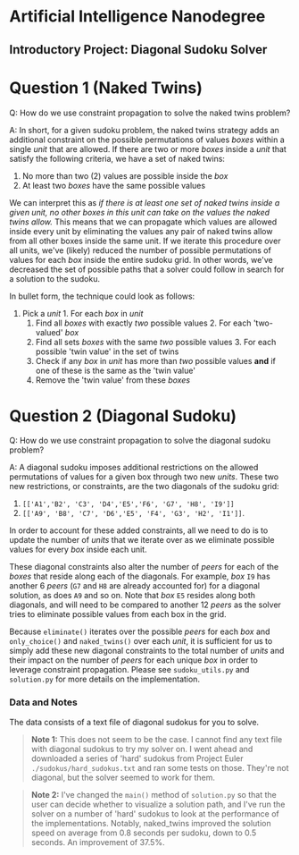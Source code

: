 # Artificial Intelligence Nanodegree
## Introductory Project: Diagonal Sudoku Solver

# Question 1 (Naked Twins)
Q: How do we use constraint propagation to solve the naked twins problem?  

A: In short, for a given sudoku problem, the naked twins strategy adds an additional constraint on the possible permutations of values _boxes_ within a single _unit_ that are allowed. If there are two or more _boxes_ inside a _unit_ that satisfy the following criteria, we have a set of naked twins:

  1. No more than two (2) values are possible inside the _box_
  2. At least two _boxes_ have the same possible values

We can interpret this as _if there is at least one set of naked twins inside a given unit, no other boxes in this unit can take on the values the naked twins allow._ This means that we can propagate which values are allowed inside every unit by eliminating the values any pair of naked twins allow from all other boxes inside the same unit. If we iterate this procedure over all units, we've (likely) reduced the number of possible permutations of values for each _box_ inside the entire sudoku grid. In other words, we've decreased the set of possible paths that a solver could follow in search for a solution to the sudoku.

In bullet form, the technique could look as follows:

  1. Pick a _unit_
    1. For each _box_ in _unit_
      1. Find all _boxes_ with exactly _two_ possible values
    2. For each 'two-valued' _box_
      1. Find all sets _boxes_ with the same _two_ possible values
    3. For each possible 'twin value' in the set of twins
      1. Check if any _box_ in _unit_ has more than _two_ possible values **and** if one of these is the same as the 'twin value'
        1. Remove the 'twin value' from these _boxes_

# Question 2 (Diagonal Sudoku)
Q: How do we use constraint propagation to solve the diagonal sudoku problem?  

A: A diagonal sudoku imposes additional restrictions on the allowed permutations of values for a given box through two new _units_. These two new restrictions, or constraints, are the two diagonals of the sudoku grid:

  1. `[['A1','B2', 'C3', 'D4','E5','F6', 'G7', 'H8', 'I9']]`
  2. `[['A9', 'B8', 'C7', 'D6','E5', 'F4', 'G3', 'H2', 'I1']]`.

In order to account for these added constraints, all we need to do is to update the number of _units_ that we iterate over as we eliminate possible values for every _box_ inside each unit.

These diagonal constraints also alter the number of _peers_ for each of the _boxes_ that reside along each of the diagonals. For example, _box_ `I9` has another 6 _peers_ (`G7` and `H8` are already accounted for) for a diagonal solution, as does `A9` and so on. Note that _box_ `E5` resides along both diagonals, and will need to be compared to another 12 _peers_ as the solver tries to eliminate possible values from each box in the grid.

Because `eliminate()` iterates over the possible _peers_ for each _box_ and `only_choice()` and `naked_twins()` over each _unit_, it is sufficient for us to simply add these new diagonal constraints to the total number of _units_ and their impact on the number of _peers_ for each unique _box_ in order to leverage constraint propagation. Please see `sudoku_utils.py` and `solution.py` for more details on the implementation.

### Data and Notes

The data consists of a text file of diagonal sudokus for you to solve.

> **Note 1:** This does not seem to be the case. I cannot find any text file with diagonal sudokus to try my solver on. I went ahead and downloaded a series of 'hard' sudokus from Project Euler `./sudokus/hard_sudokus.txt` and ran some tests on those. They're not diagonal, but the solver seemed to work for them.

> **Note 2:** I've changed the `main()` method of `solution.py` so that the user can decide whether to visualize a solution path, and I've run the solver on a number of 'hard' sudokus to look at the performance of the implementations. Notably, naked_twins improved the solution speed on average from 0.8 seconds per sudoku, down to 0.5 seconds. An improvement of 37.5%.
